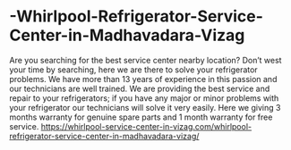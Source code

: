 # -Whirlpool-Refrigerator-Service-Center-in-Madhavadara-Vizag
Are you searching for the best service center nearby location? Don’t west your time by searching, here we are there to solve your refrigerator problems. We have more than 13 years of experience in this passion and our technicians are well trained. We are providing the best service and repair to your refrigerators; if you have any major or minor problems with your refrigerator our technicians will solve it very easily. Here we giving 3 months warranty for genuine spare parts and 1 month warranty for free service.   https://whirlpool-service-center-in-vizag.com/whirlpool-refrigerator-service-center-in-madhavadara-vizag/
